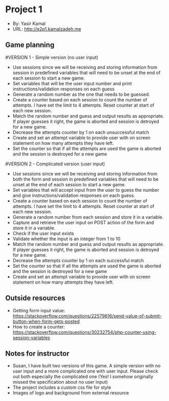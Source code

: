 # Project 1

- By: Yasir Kamal
- URL: <http://e2p1.kamalzadeh.me>

## Game planning

#VERSION 1 - Simple version (no user input)

- Use sessions since we will be receiving and storing information from session in predefined variables that will need to be unset at the end of each session to start a new game.
- Set variables that will be the user input number and print instructions/validation responses on each guess
- Generate a random number as the one that needs to be guessed.
- Create a counter based on each session to count the number of attempts. I have set the limit to 4 attempts. Reset counter at start of each new session.
- Match the random number and guess and output results as appropriate. If player guesses it right, the game is aborted and session is detroyed for a new game.
- Decrease the attempts counter by 1 on each unsuccessful match
- Create and set an attempt variable to provide user with on screen statement on how many attempts they have left.
- Set the counter so that if all the attempts are used the game is aborted and the session is destroyed for a new game

#VERSION 2 - Complicated version (user input)

- Use sessions since we will be receiving and storing information from both the form and session in predefined variables that will need to be unset at the end of each session to start a new game.
- Set variables that will accept input from the user to guess the number and give instructions/validation responses on each guess.
- Create a counter based on each session to count the number of attempts. I have set the limit to 4 attempts. Reset counter at start of each new session.
- Generate a random number from each session and store it in a variable.
- Capture and retrieve the user input on POST action of the form and store it in a variable.
- Check if the user input exists
- Validate whether the input is an integer from 1 to 10
- Match the random number and guess and output results as appropriate. If player guesses it right, the game is aborted and session is detroyed for a new game.
- Decrease the attempts counter by 1 on each successful match
- Set the counter so that if all the attempts are used the game is aborted and the session is destroyed for a new game
- Create and set an attempt variable to provide user with on screen statement on how many attempts they have left.

## Outside resources

- Getting form input value:
  https://stackoverflow.com/questions/22579616/send-value-of-submit-button-when-form-gets-posted
- How to create a counter:
  https://stackoverflow.com/questions/30232754/php-counter-using-session-variables

## Notes for instructor

- Susan, I have built two versions of this game. A simple version with no user input and a more complicated one with user input. Please check out both especially the complicated one (Yes! I somehow originally missed the specification about no user input)
- The project includes a custom css file for style
- Images of logo and background from external resource
